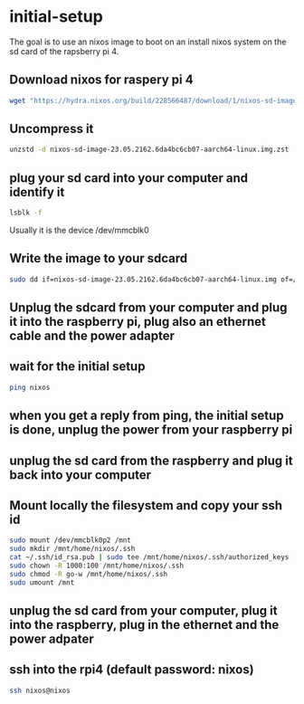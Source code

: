 # initial-setup
The goal is to use an nixos image to boot on an install nixos system on the sd card of the rapsberry pi 4.

## Download nixos for raspery pi 4
``` bash
wget "https://hydra.nixos.org/build/228566487/download/1/nixos-sd-image-23.05.2162.6da4bc6cb07-aarch64-linux.img.zst"
```

## Uncompress it
``` bash
unzstd -d nixos-sd-image-23.05.2162.6da4bc6cb07-aarch64-linux.img.zst
```

## plug your sd card into your computer and identify it
``` bash
lsblk -f
```
Usually it is the device /dev/mmcblk0

## Write the image to your sdcard
``` bash
sudo dd if=nixos-sd-image-23.05.2162.6da4bc6cb07-aarch64-linux.img of=/dev/mmcblk0 bs=4096 conv=fsync status=progress  
```

## Unplug the sdcard from your computer and plug it into the raspberry pi, plug also an ethernet cable and the power adapter
## wait for the initial setup
``` bash
ping nixos
```

## when you get a reply from ping, the initial setup is done, unplug the power from your raspberry pi
## unplug the sd card from the raspberry and plug it back into your computer

## Mount locally the filesystem and copy your ssh id
``` bash
sudo mount /dev/mmcblk0p2 /mnt
sudo mkdir /mnt/home/nixos/.ssh
cat ~/.ssh/id_rsa.pub | sudo tee /mnt/home/nixos/.ssh/authorized_keys
sudo chown -R 1000:100 /mnt/home/nixos/.ssh
sudo chmod -R go-w /mnt/home/nixos/.ssh
sudo umount /mnt
```

## unplug the sd card from your computer, plug it into the raspberry, plug in the ethernet and the power adpater

## ssh into the rpi4 (default password: nixos)
``` bash 
ssh nixos@nixos
```

